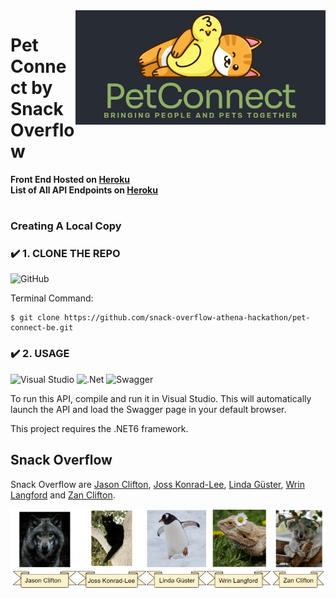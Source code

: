 <img src="https://github.com/snack-overflow-athena-hackathon/pet-connect-fe/blob/main/src/images/logo.png" width=400px align=right alt="Pet Connect: Bringing People and Pets Together"/>

# Pet Connect by Snack Overflow

**Front End Hosted on [Heroku](https://pet-api-fe.herokuapp.com)  
List of All API Endpoints on [Heroku](https://pet-api-athena.herokuapp.com/swagger/index.html)**  

#
### Creating A Local Copy

### ✔️ 1. CLONE THE REPO
![GitHub](https://img.shields.io/badge/github-%23121011.svg?style=for-the-badge&logo=github&logoColor=white)

Terminal Command:
```
$ git clone https://github.com/snack-overflow-athena-hackathon/pet-connect-be.git
```

### ✔️ 2. USAGE
![Visual Studio](https://img.shields.io/badge/Visual%20Studio-5C2D91.svg?style=for-the-badge&logo=visual-studio&logoColor=white) ![.Net](https://img.shields.io/badge/.NET-5C2D91?style=for-the-badge&logo=.net&logoColor=white) ![Swagger](https://img.shields.io/badge/-Swagger-%23Clojure?style=for-the-badge&logo=swagger&logoColor=white)

To run this API, compile and run it in Visual Studio. This will automatically launch the API and load the Swagger page in your default browser.

This project requires the .NET6 framework.

## Snack Overflow
Snack Overflow are [Jason Clifton](https://github.com/JasonClifton), [Joss Konrad-Lee](https://github.com/jkonradlee), [Linda Güster](https://github.com/xViolaine), [Wrin Langford](https://github.com/WrinLangford) and [Zan Clifton](https://github.com/ZanClifton). 

![Snack Overflow](https://github.com/snack-overflow-athena-hackathon/pet-connect-fe/blob/main/src/images/team.png)
